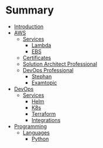 # Summary

- [Introduction](README.md)
- [AWS](aws/aws.md)
  - [Services]()
    - [Lambda](aws/services/lambda/lambda.md)
    - [EBS](aws/services/ebs/ebs.md)
  -  [Certificates]()
    - [Solution Architect Professional]()
    - [DevOps Professional](./aws/certificates/devops_professional.md)
      - [Stephan](./aws/certificates/devops_professional_Stephane.md)
      - [Examtopic](.aws/certificates/../../aws/certificates/devops_professional_examtopic.md)
- [DevOps](devops/devops.md)
  - [Services]()
    - [Helm](devops/services/helm/helm.md)
    - [K8s](devops/services/k8s/k8s.md)
    - [Terraform](devops/services/terraform/terraform.md)
    - [Integrations](devops/integrations/devops-integrations.md)
- [Programming]()
  - [Languages]()
    - [Python](programming/programming-languages/python/python.md)
